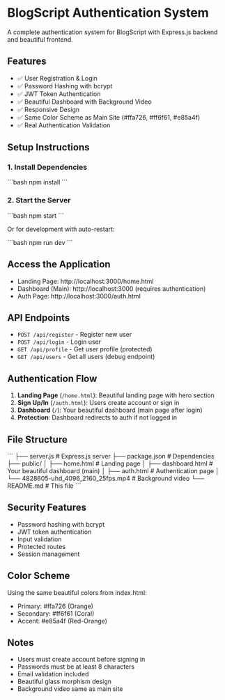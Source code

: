 # BlogScript Authentication System

A complete authentication system for BlogScript with Express.js backend and beautiful frontend.

## Features

- ✅ User Registration & Login
- ✅ Password Hashing with bcrypt
- ✅ JWT Token Authentication
- ✅ Beautiful Dashboard with Background Video
- ✅ Responsive Design
- ✅ Same Color Scheme as Main Site (#ffa726, #ff6f61, #e85a4f)
- ✅ Real Authentication Validation

## Setup Instructions

### 1. Install Dependencies

\`\`\`bash
npm install
\`\`\`

### 2. Start the Server

\`\`\`bash
npm start
\`\`\`

Or for development with auto-restart:

\`\`\`bash
npm run dev
\`\`\`

## Access the Application

- Landing Page: http://localhost:3000/home.html
- Dashboard (Main): http://localhost:3000 (requires authentication)
- Auth Page: http://localhost:3000/auth.html

## API Endpoints

- `POST /api/register` - Register new user
- `POST /api/login` - Login user
- `GET /api/profile` - Get user profile (protected)
- `GET /api/users` - Get all users (debug endpoint)

## Authentication Flow

1. **Landing Page** (`/home.html`): Beautiful landing page with hero section
2. **Sign Up/In** (`/auth.html`): Users create account or sign in
3. **Dashboard** (`/`): Your beautiful dashboard (main page after login)
4. **Protection**: Dashboard redirects to auth if not logged in

## File Structure

\`\`\`
├── server.js              # Express.js server
├── package.json           # Dependencies
├── public/
│   ├── home.html          # Landing page
│   ├── dashboard.html     # Your beautiful dashboard (main)
│   ├── auth.html          # Authentication page
│   └── 4828605-uhd_4096_2160_25fps.mp4  # Background video
└── README.md              # This file
\`\`\`

## Security Features

- Password hashing with bcrypt
- JWT token authentication
- Input validation
- Protected routes
- Session management

## Color Scheme

Using the same beautiful colors from index.html:
- Primary: #ffa726 (Orange)
- Secondary: #ff6f61 (Coral)
- Accent: #e85a4f (Red-Orange)

## Notes

- Users must create account before signing in
- Passwords must be at least 8 characters
- Email validation included
- Beautiful glass morphism design
- Background video same as main site

